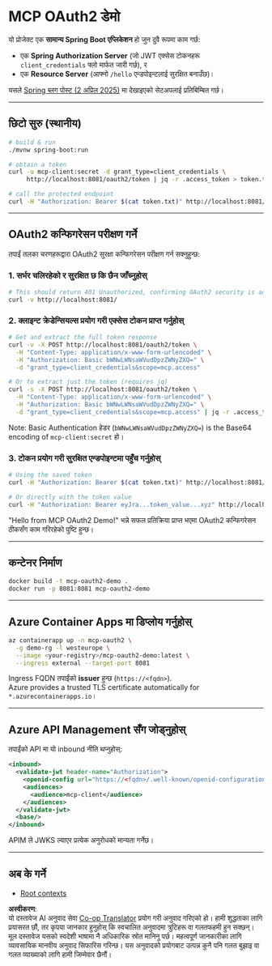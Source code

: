 <!--
CO_OP_TRANSLATOR_METADATA:
{
  "original_hash": "2d6413f234258f6bbc8189c463e510ee",
  "translation_date": "2025-06-02T18:49:11+00:00",
  "source_file": "05-AdvancedTopics/mcp-oauth2-demo/README.md",
  "language_code": "ne"
}
-->
# MCP OAuth2 डेमो

यो प्रोजेक्ट एक **सामान्य Spring Boot एप्लिकेशन** हो जुन दुवै रूपमा काम गर्छ:

* एक **Spring Authorization Server** (जो JWT एक्सेस टोकनहरू `client_credentials` फ्लो मार्फत जारी गर्छ), र  
* एक **Resource Server** (आफ्नो `/hello` एन्डपोइन्टलाई सुरक्षित बनाउँछ)।

यसले [Spring ब्लग पोस्ट (2 अप्रिल 2025)](https://spring.io/blog/2025/04/02/mcp-server-oauth2) मा देखाइएको सेटअपलाई प्रतिबिम्बित गर्छ।

---

## छिटो सुरु (स्थानीय)

```bash
# build & run
./mvnw spring-boot:run

# obtain a token
curl -u mcp-client:secret -d grant_type=client_credentials \
     http://localhost:8081/oauth2/token | jq -r .access_token > token.txt

# call the protected endpoint
curl -H "Authorization: Bearer $(cat token.txt)" http://localhost:8081/hello
```

---

## OAuth2 कन्फिगरेसन परीक्षण गर्ने

तपाईं तलका चरणहरूद्वारा OAuth2 सुरक्षा कन्फिगरेसन परीक्षण गर्न सक्नुहुन्छ:

### 1. सर्भर चलिरहेको र सुरक्षित छ कि छैन जाँच्नुहोस्

```bash
# This should return 401 Unauthorized, confirming OAuth2 security is active
curl -v http://localhost:8081/
```

### 2. क्लाइन्ट क्रेडेन्सियल्स प्रयोग गरी एक्सेस टोकन प्राप्त गर्नुहोस्

```bash
# Get and extract the full token response
curl -v -X POST http://localhost:8081/oauth2/token \
  -H "Content-Type: application/x-www-form-urlencoded" \
  -H "Authorization: Basic bWNwLWNsaWVudDpzZWNyZXQ=" \
  -d "grant_type=client_credentials&scope=mcp.access"

# Or to extract just the token (requires jq)
curl -s -X POST http://localhost:8081/oauth2/token \
  -H "Content-Type: application/x-www-form-urlencoded" \
  -H "Authorization: Basic bWNwLWNsaWVudDpzZWNyZXQ=" \
  -d "grant_type=client_credentials&scope=mcp.access" | jq -r .access_token > token.txt
```

Note: Basic Authentication हेडर (`bWNwLWNsaWVudDpzZWNyZXQ=`) is the Base64 encoding of `mcp-client:secret` हो।

### 3. टोकन प्रयोग गरी सुरक्षित एन्डपोइन्टमा पहुँच गर्नुहोस्

```bash
# Using the saved token
curl -H "Authorization: Bearer $(cat token.txt)" http://localhost:8081/hello

# Or directly with the token value
curl -H "Authorization: Bearer eyJra...token_value...xyz" http://localhost:8081/hello
```

"Hello from MCP OAuth2 Demo!" भन्ने सफल प्रतिक्रिया प्राप्त भएमा OAuth2 कन्फिगरेसन ठीकसँग काम गरिरहेको पुष्टि हुन्छ।

---

## कन्टेनर निर्माण

```bash
docker build -t mcp-oauth2-demo .
docker run -p 8081:8081 mcp-oauth2-demo
```

---

## **Azure Container Apps** मा डिप्लोय गर्नुहोस्

```bash
az containerapp up -n mcp-oauth2 \
  -g demo-rg -l westeurope \
  --image <your-registry>/mcp-oauth2-demo:latest \
  --ingress external --target-port 8081
```

Ingress FQDN तपाईंको **issuer** हुन्छ (`https://<fqdn>`).  
Azure provides a trusted TLS certificate automatically for `*.azurecontainerapps.io`।

---

## **Azure API Management** सँग जोड्नुहोस्

तपाईंको API मा यो inbound नीति थप्नुहोस्:

```xml
<inbound>
  <validate-jwt header-name="Authorization">
    <openid-config url="https://<fqdn>/.well-known/openid-configuration"/>
    <audiences>
      <audience>mcp-client</audience>
    </audiences>
  </validate-jwt>
  <base/>
</inbound>
```

APIM ले JWKS ल्याएर प्रत्येक अनुरोधको मान्यता गर्नेछ।

---

## अब के गर्ने

- [Root contexts](../mcp-root-contexts/README.md)

**अस्वीकरण**:  
यो दस्तावेज AI अनुवाद सेवा [Co-op Translator](https://github.com/Azure/co-op-translator) प्रयोग गरी अनुवाद गरिएको हो। हामी शुद्धताका लागि प्रयासरत छौं, तर कृपया जानकार हुनुहोस् कि स्वचालित अनुवादमा त्रुटिहरू वा गलतफहमी हुन सक्छन्। मूल दस्तावेज यसको स्वदेशी भाषामा नै अधिकारिक स्रोत मानिनु पर्छ। महत्वपूर्ण जानकारीका लागि व्यावसायिक मानवीय अनुवाद सिफारिस गरिन्छ। यस अनुवादको प्रयोगबाट उत्पन्न कुनै पनि गलत बुझाइ वा गलत व्याख्याको लागि हामी जिम्मेवार छैनौं।